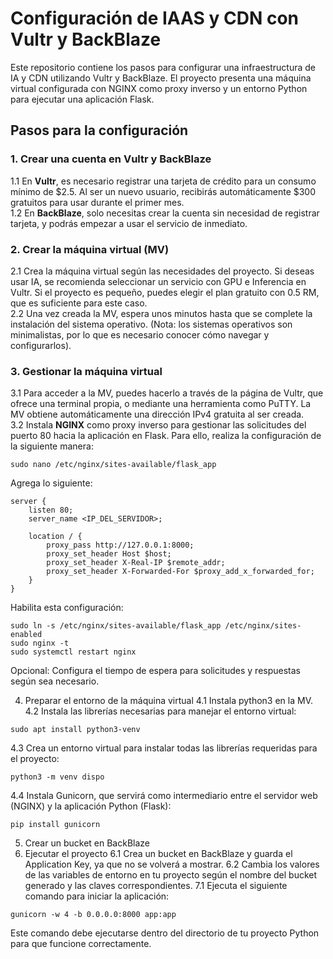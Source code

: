 # Configuración de IAAS y CDN con Vultr y BackBlaze

Este repositorio contiene los pasos para configurar una infraestructura de IA y CDN utilizando Vultr y BackBlaze. El proyecto presenta una máquina virtual configurada con NGINX como proxy inverso y un entorno Python para ejecutar una aplicación Flask.

## Pasos para la configuración

### 1. Crear una cuenta en Vultr y BackBlaze
1.1 En **Vultr**, es necesario registrar una tarjeta de crédito para un consumo mínimo de $2.5. Al ser un nuevo usuario, recibirás automáticamente $300 gratuitos para usar durante el primer mes.  
1.2 En **BackBlaze**, solo necesitas crear la cuenta sin necesidad de registrar tarjeta, y podrás empezar a usar el servicio de inmediato.

### 2. Crear la máquina virtual (MV)
2.1 Crea la máquina virtual según las necesidades del proyecto. Si deseas usar IA, se recomienda seleccionar un servicio con GPU e Inferencia en Vultr. Si el proyecto es pequeño, puedes elegir el plan gratuito con 0.5 RM, que es suficiente para este caso.  
2.2 Una vez creada la MV, espera unos minutos hasta que se complete la instalación del sistema operativo. (Nota: los sistemas operativos son minimalistas, por lo que es necesario conocer cómo navegar y configurarlos).

### 3. Gestionar la máquina virtual
3.1 Para acceder a la MV, puedes hacerlo a través de la página de Vultr, que ofrece una terminal propia, o mediante una herramienta como PuTTY. La MV obtiene automáticamente una dirección IPv4 gratuita al ser creada.  
3.2 Instala **NGINX** como proxy inverso para gestionar las solicitudes del puerto 80 hacia la aplicación en Flask. Para ello, realiza la configuración de la siguiente manera:
```
sudo nano /etc/nginx/sites-available/flask_app
```
Agrega lo siguiente:
```
server {
    listen 80;
    server_name <IP_DEL_SERVIDOR>;

    location / {
        proxy_pass http://127.0.0.1:8000;
        proxy_set_header Host $host;
        proxy_set_header X-Real-IP $remote_addr;
        proxy_set_header X-Forwarded-For $proxy_add_x_forwarded_for;
    }
}
```
Habilita esta configuración:
```
sudo ln -s /etc/nginx/sites-available/flask_app /etc/nginx/sites-enabled
sudo nginx -t
sudo systemctl restart nginx
```
Opcional: Configura el tiempo de espera para solicitudes y respuestas según sea necesario.

4. Preparar el entorno de la máquina virtual
4.1 Instala python3 en la MV.
4.2 Instala las librerías necesarias para manejar el entorno virtual:
```
sudo apt install python3-venv
```
4.3 Crea un entorno virtual para instalar todas las librerías requeridas para el proyecto:
```
python3 -m venv dispo
```
4.4 Instala Gunicorn, que servirá como intermediario entre el servidor web (NGINX) y la aplicación Python (Flask):
```
pip install gunicorn
```
5. Crear un bucket en BackBlaze
6. Ejecutar el proyecto
6.1 Crea un bucket en BackBlaze y guarda el Application Key, ya que no se volverá a mostrar.
6.2 Cambia los valores de las variables de entorno en tu proyecto según el nombre del bucket generado y las claves correspondientes.
7.1 Ejecuta el siguiente comando para iniciar la aplicación:
```
gunicorn -w 4 -b 0.0.0.0:8000 app:app
```
Este comando debe ejecutarse dentro del directorio de tu proyecto Python para que funcione correctamente.
